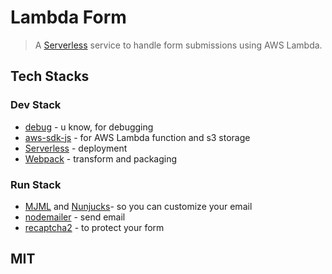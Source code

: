 # Lambda Form
> A [Serverless](https://serverless.com/) service to handle form submissions using AWS Lambda.

 
## Tech Stacks

### Dev Stack
* [debug](https://github.com/visionmedia/debug) - u know, for debugging
* [aws-sdk-js](https://github.com/aws/aws-sdk-js) - for AWS Lambda function and s3 storage
* [Serverless](https://serverless.com/) - deployment
* [Webpack](https://github.com/webpack/webpack) - transform and packaging

### Run Stack
* [MJML](https://mjml.io/) and [Nunjucks](https://mozilla.github.io/nunjucks/)- so you can customize your email
* [nodemailer](https://github.com/nodemailer/nodemailer) - send email
* [recaptcha2](https://github.com/fereidani/recaptcha2) - to protect your form

## MIT
